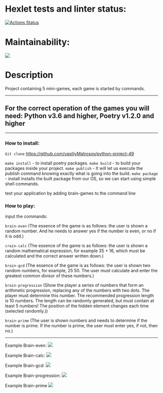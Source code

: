 # Hexlet tests and linter status:
[![Actions Status](https://github.com/vasiliyMatrosov/python-project-49/workflows/hexlet-check/badge.svg)](https://github.com/vasiliyMatrosov/python-project-49/actions)


# Maintainability:
<a href="https://codeclimate.com/github/vasiliyMatrosov/python-project-49/maintainability"><img src="https://api.codeclimate.com/v1/badges/23e227cf802a425168e0/maintainability" /></a>

# Description
Project containing 5 mini-games, each game is started by commands.



____

## For the correct operation of the games you will need: Python v3.6 and higher, Poetry v1.2.0 and higher



____

### How to install: 
`Git clone` https://github.com/vasiliyMatrosov/python-project-49

`make install` - to install poetry packages.
`make build` - to build your packages inside your project.
`make publish` - It will let us execute the publish command knowing exactly what is going into the build.
`make package` - install installs the built package from our OS, so we can start using simple shell commands.

test your application by adding brain-games to the command line

### How to play:
input the commands:

`brain-even`
(The essence of the game is as follows: the user is shown a random number. And he needs to answer yes if the number is even, or no if it is odd.)

`crain-calc`
(The essence of the game is as follows: the user is shown a random mathematical expression, for example 35 + 16, which must be calculated and the correct answer written down.)

`brain-gcd`
(The essence of the game is as follows: the user is shown two random numbers, for example, 25 50. The user must calculate and enter the greatest common divisor of these numbers.)

`brain-progression`
(Show the player a series of numbers that form an arithmetic progression, replacing any of the numbers with two dots. The player must determine this number.
The recommended progression length is 10 numbers. The length can be randomly generated, but must contain at least 5 numbers!
The position of the hidden element changes each time (selected randomly.))

`brain-prime`
(The user is shown numbers and needs to determine if the number is prime. If the number is prime, the user must enter yes, if not, then no.)

____

Example Brain-even:
<a href="https://asciinema.org/a/Lf2QKhkX4a4PAof1sBd5ZW3QO" target="_blank"><img src="https://asciinema.org/a/Lf2QKhkX4a4PAof1sBd5ZW3QO.svg" /></a>


Example Brain-calc:
<a href="https://asciinema.org/a/Xd6Yousk4KkFA2Cp5Fn9vUtwM" target="_blank"><img src="https://asciinema.org/a/Xd6Yousk4KkFA2Cp5Fn9vUtwM.svg" /></a>


Example Brain-gcd:
<a href="https://asciinema.org/a/4eUk0Oc8pRkpeIhJrg1DO3Nvv" target="_blank"><img src="https://asciinema.org/a/4eUk0Oc8pRkpeIhJrg1DO3Nvv.svg" /></a>


Example Brain-progression:
<a href="https://asciinema.org/a/oQDRVeSBlKMMDK0KlWrISynNN" target="_blank"><img src="https://asciinema.org/a/oQDRVeSBlKMMDK0KlWrISynNN.svg" /></a>


Example Brain-prime
<a href="https://asciinema.org/a/6xBDo4tLrlh94Hh2LDnxnGNXx" target="_blank"><img src="https://asciinema.org/a/6xBDo4tLrlh94Hh2LDnxnGNXx.svg" /></a>